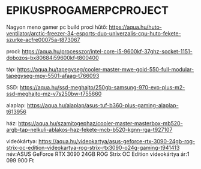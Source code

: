 # EPIKUSPROGAMERPCPROJECT
Nagyon meno gamer pc build 
proci hűtő:
https://aqua.hu/huto-ventilator/arctic-freezer-34-esports-duo-univerzalis-cpu-huto-fekete-szurke-acfre00075a-t873067

proci:
https://aqua.hu/processzor/intel-core-i5-9600kf-37ghz-socket-1151-dobozos-bx80684i59600kf-t800400

táp:
https://aqua.hu/tapegyseg/cooler-master-mwe-gold-550-full-modular-tapegyseg-mpy-5501-afaag-t766093

SSD:
https://aqua.hu/ssd-meghajto/250gb-samsung-970-evo-plus-m2-ssd-meghajto-mz-v7s250bw-t755660

alaplap:
https://aqua.hu/alaplap/asus-tuf-b360-plus-gaming-alaplap-t613956

ház:
https://aqua.hu/szamitogephaz/cooler-master-masterbox-mb520-argb-tap-nelkuli-ablakos-haz-fekete-mcb-b520-kgnn-rga-t927107

videókártya:
https://aqua.hu/videokartya/asus-geforce-rtx-3090-24gb-rog-strix-oc-edition-videokartya-rog-strix-rtx3090-o24g-gaming-t941413
név:ASUS GeForce RTX 3090 24GB ROG Strix OC Edition videokártya
ár:1 099 900 Ft
